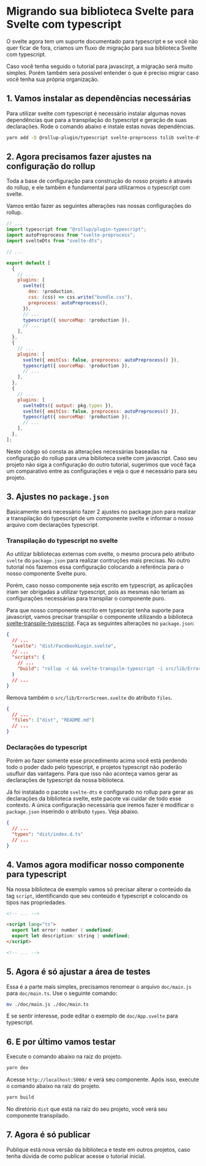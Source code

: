 # Migrando sua biblioteca Svelte para Svelte com typescript

O svelte agora tem um suporte documentado para typescript e se você não quer ficar de fora, criamos um fluxo de migração para sua biblioteca Svelte com typescript.

Caso você tenha seguido o tutorial para javascirpt, a migração será muito simples. Porém também sera possível entender o que é preciso migrar caso você tenha sua própria organização.

## 1. Vamos instalar as dependências necessárias

Para utilizar svelte com typescript é necessário instalar algumas novas dependências que para a transpilação do typescript e geração de suas declarações. Rode o comando abaixo e instale estas novas dependências.

```sh
yarn add -D @rollup-plugin/typescript svelte-preprocess tslib svelte-dts @tsconfig/svelte svelte-transpile-typescript typescript
```

## 2. Agora precisamos fazer ajustes na configuração do rollup

Toda a base de configuração para construção do nosso projeto é através do rollup, e ele também é fundamental para utilizarmos o typescript com svelte.

Vamos então fazer as seguintes alterações nas nossas configurações do rollup.

```js
// ...
import typescript from "@rollup/plugin-typescript";
import autoPreprocess from "svelte-preprocess";
import svelteDts from "svelte-dts";

// ...

export default [
  {
    // ...
    plugins: [
      svelte({
        dev: !production,
        css: (css) => css.write("bundle.css"),
        preprocess: autoPreprocess(),
      }),
      // ...
      typescript({ sourceMap: !production }),
      // ...
    ],
  },
  {
    // ...
    plugins: [
      svelte({ emitCss: false, preprocess: autoPreprocess() }),
      typescript({ sourceMap: !production }),
      // ...
    ],
  },
  {
    // ...
    plugins: [
      svelteDts({ output: pkg.types }),
      svelte({ emitCss: false, preprocess: autoPreprocess() }),
      typescript({ sourceMap: !production }),
      // ...
    ],
  },
];
```

Neste código só consta as alterações necessárias baseadas na configuração do rollup para uma biblioteca svelte com javascript. Caso seu projeto não siga a configuração do outro tutorial, sugerimos que você faça um comparativo entre as configurações e veja o que é necessário para seu projeto.

## 3. Ajustes no `package.json`

Basicamente será necessário fazer 2 ajustes no package.json para realizar a transpilação do typescript de um componente svelte e informar o nosso arquivo com declarações typescript.

### Transpilação do typescript no svelte

Ao utilizar bibliotecas externas com svelte, o mesmo procura pelo atributo `svelte` do `package.json` para realizar contruções mais precisas. No outro tutorial nós fazemos essa configuração colocando a referência para o nosso componente Svelte puro.

Porém, caso nosso componente seja escrito em typescript, as aplicações iriam ser obrigadas a utilizar typescript, pois as mesmas não teriam as configurações necessárias para transpilar o componente puro.

Para que nosso componente escrito em typescript tenha suporte para javascript, vamos precisar transpilar o componente utilizando a biblioteca [svelte-transpile-typescript](https://github.com/andrelmlins/svelte-transpile-typescript). Faça as seguintes alterações no `package.json`:

```json
{
  // ...
  "svelte": "dist/FacebookLogin.svelte",
  // ...
  "scripts": {
    // ...
    "build": "rollup -c && svelte-transpile-typescript -i src/lib/ErrorScreen.svelte -o dist/ErrorScreen.svelte"
  }
  // ...
}
```

Remova também o `src/lib/ErrorScreen.svelte` do atributo `files`.

```json
{
  // ...
  "files": ["dist", "README.md"]
  // ...
}
```

### Declarações do typescript

Porém ao fazer somente esse procedimento acima você está perdendo todo o poder dado pelo typescript, e projetos typescript não poderão usufluir das vantagens. Para que isso não aconteça vamos gerar as declarações de typescript da nossa biblioteca.

Já foi instalado o pacote `svelte-dts` e configurado no rollup para gerar as declarações da biblioteca svelte, este pacote vai cuidar de todo esse contexto. A única configuração necessária que iremos fazer é modificar o `package.json` inserindo o atributo `types`. Veja abaixo.

```json
{
  // ...
  "types": "dist/index.d.ts"
  // ...
}
```

## 4. Vamos agora modificar nosso componente para typescript

Na nossa biblioteca de exemplo vamos só precisar alterar o conteúdo da tag `script`, identificando que seu conteúdo é typescript e colocando os tipos nas propriedades.

```html
<!-- ... -->

<script lang="ts">
  export let error: number | undefined;
  export let description: string | undefined;
</script>

<!-- ... -->
```

## 5. Agora é só ajustar a área de testes

Essa é a parte mais simples, precisamos renomear o arquivo `doc/main.js` para `doc/main.ts`. Use o seguinte comando:

```bash
mv ./doc/main.js ./doc/main.ts
```

E se sentir interesse, pode editar o exemplo de `doc/App.svelte` para typescript.

## 6. E por último vamos testar

Execute o comando abaixo na raiz do projeto.

```bash
yarn dev
```

Acesse `http://localhost:5000/` e verá seu componente. Após isso, execute o comando abaixo na raiz do projeto.

```bash
yarn build
```

No diretório `dist` que está na raiz do seu projeto, você verá seu componente transpilado.

## 7. Agora é só publicar

Publique está nova versão da biblioteca e teste em outros projetos, caso tenha dúvida de como publicar acesse o tutorial inicial.
